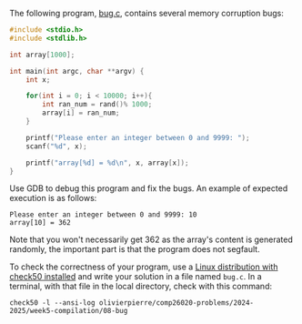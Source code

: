 The following program, [bug.c](./comp26020-problems/week4-compilation/08-bug/bug.c), contains several memory corruption bugs:

```c
#include <stdio.h>
#include <stdlib.h>

int array[1000];

int main(int argc, char **argv) {
	int x;

	for(int i = 0; i < 10000; i++){
		int ran_num = rand()% 1000;
		array[i] = ran_num;
	}

	printf("Please enter an integer between 0 and 9999: ");
	scanf("%d", x);

	printf("array[%d] = %d\n", x, array[x]);
}
```

Use GDB to debug this program and fix the bugs. An example of expected execution is as follows:

```shell
Please enter an integer between 0 and 9999: 10
array[10] = 362
```

Note that you won't necessarily get 362 as the array's content is generated randomly, the important part is that the program does not segfault.

To check the correctness of your program, use a [Linux distribution with check50 installed](https://github.com/olivierpierre/comp26020-devcontainer) and write your solution in a file named `bug.c`.
In a terminal, with that file in the local directory, check with this command:

```shell
check50 -l --ansi-log olivierpierre/comp26020-problems/2024-2025/week5-compilation/08-bug
```
